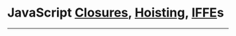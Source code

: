 # JavaScript [Closures](https://developer.mozilla.org/en-US/docs/Web/JavaScript/Closures), [Hoisting](https://developer.mozilla.org/en-US/docs/Glossary/Hoisting), [IFFE](https://developer.mozilla.org/en-US/docs/Glossary/IIFE)s

---




